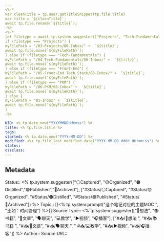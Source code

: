 ```yaml
---
<%-*
var cleanTitle = tp.user.getTitleSnippet(tp.file.title) 
var title = `${cleanTitle}`;
await tp.file.rename(`${title}`);
-%>
<%-*
let filetype = await tp.system.suggester(["Projects", "Tech-Fundamentals", "Front-End", "PKM"], ["Projects", "Tech-Fundamentals", "Front-End", "PKM"], false, "路径放到哪里？") 
if (filetype === "Projects") { 
myFilePath = "/03-Projects/00-Inbox/" +  `${title}`;
await tp.file.move(`${myFilePath}`);
} else if (filetype === "Tech-Fundamentals") { 
myFilePath = "/04-Tech-Fundamentals/00-Inbox/" +  `${title}`;
await tp.file.move(`${myFilePath}`);
} else if (filetype === "Front-End") { 
myFilePath = "/05-Front-End Tech Stack/00-Inbox/" +  `${title}`;
await tp.file.move(`${myFilePath}`);
} else if (filetype === "PKM") { 
myFilePath = "/06-PKM/00-Inbox" +  `${title}`;
await tp.file.move(`${myFilePath}`);
} else { 
myFilePath = "01-Inbox" +  `${title}`;
await tp.file.move(`${myFilePath}`);
}
-%>

UID: <% tp.date.now("YYYYMMDDHHmmss") %> 
title: <% tp.file.title %> 
tags: 
started: <% tp.date.now("YYYY-MM-DD") %>
modified: <%+ tp.file.last_modified_date("YYYY-MM-DD dddd HH:mm:ss") %>
status:
cssclass: 
---
```


## Metadata
Status::    <% tp.system.suggester(["⚪Captured", "🟡Organized", "🟠Distilled","🟢Published","🔵Archived"], ["#Status/⚪Captured", "#Status/🟡Organized", "#Status/🟠Distilled", "#Status/🟢Published", "#Status/🔵Archived"]) %>
Topic:: [[<% tp.system.prompt("这个笔记对应的主题MOC ", "比如：时间管理") %>]]
Source Type::  <% tp.system.suggester(["💭想法", "📚书籍", "📰️文章", "🗣️聊天", "💻教学", "▶️视频", "🎧️播客"], ["#📥/💭想法 ", "#📥/📚书籍 ", "#📥/📰️文章", "#📥/🗣️聊天 ", " #📥/💻教学", "#📥/▶️视频", "#📥/🎧️播客"]) %>
Author:: 
Source URL:: 

